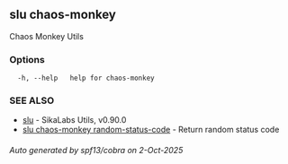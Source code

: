 ## slu chaos-monkey

Chaos Monkey Utils

### Options

```
  -h, --help   help for chaos-monkey
```

### SEE ALSO

* [slu](slu.md)	 - SikaLabs Utils, v0.90.0
* [slu chaos-monkey random-status-code](slu_chaos-monkey_random-status-code.md)	 - Return random status code

###### Auto generated by spf13/cobra on 2-Oct-2025
